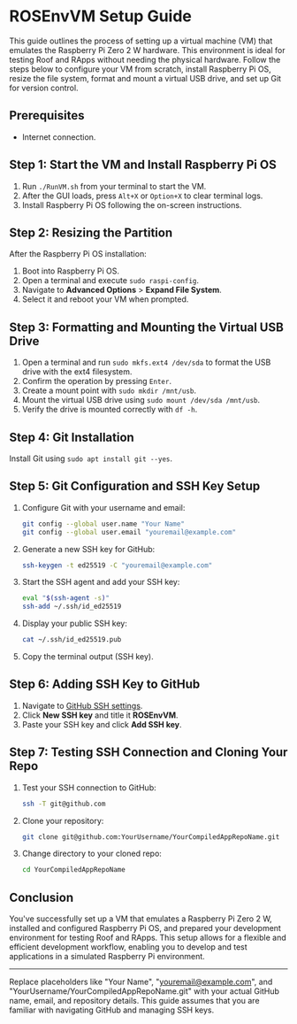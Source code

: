 # ROSEnvVM Setup Guide

This guide outlines the process of setting up a virtual machine (VM) that emulates the Raspberry Pi Zero 2 W hardware. This environment is ideal for testing Roof and RApps without needing the physical hardware. Follow the steps below to configure your VM from scratch, install Raspberry Pi OS, resize the file system, format and mount a virtual USB drive, and set up Git for version control.

## Prerequisites
- Internet connection.

## Step 1: Start the VM and Install Raspberry Pi OS
1. Run `./RunVM.sh` from your terminal to start the VM.
2. After the GUI loads, press `Alt+X` or `Option+X` to clear terminal logs.
3. Install Raspberry Pi OS following the on-screen instructions.

## Step 2: Resizing the Partition
After the Raspberry Pi OS installation:

1. Boot into Raspberry Pi OS.
2. Open a terminal and execute `sudo raspi-config`.
3. Navigate to **Advanced Options** > **Expand File System**.
4. Select it and reboot your VM when prompted.

## Step 3: Formatting and Mounting the Virtual USB Drive
1. Open a terminal and run `sudo mkfs.ext4 /dev/sda` to format the USB drive with the ext4 filesystem.
2. Confirm the operation by pressing `Enter`.
3. Create a mount point with `sudo mkdir /mnt/usb`.
4. Mount the virtual USB drive using `sudo mount /dev/sda /mnt/usb`.
5. Verify the drive is mounted correctly with `df -h`.

## Step 4: Git Installation
Install Git using `sudo apt install git --yes`.

## Step 5: Git Configuration and SSH Key Setup
1. Configure Git with your username and email:

   ```sh
   git config --global user.name "Your Name"
   git config --global user.email "youremail@example.com"
   ```

2. Generate a new SSH key for GitHub:

   ```sh
   ssh-keygen -t ed25519 -C "youremail@example.com"
   ```

3. Start the SSH agent and add your SSH key:

   ```sh
   eval "$(ssh-agent -s)"
   ssh-add ~/.ssh/id_ed25519
   ```

4. Display your public SSH key:

   ```sh
   cat ~/.ssh/id_ed25519.pub
   ```

5. Copy the terminal output (SSH key).

## Step 6: Adding SSH Key to GitHub
1. Navigate to [GitHub SSH settings](https://github.com/settings/ssh/new).
2. Click **New SSH key** and title it **ROSEnvVM**.
3. Paste your SSH key and click **Add SSH key**.

## Step 7: Testing SSH Connection and Cloning Your Repo
1. Test your SSH connection to GitHub:

   ```sh
   ssh -T git@github.com
   ```

2. Clone your repository:

   ```sh
   git clone git@github.com:YourUsername/YourCompiledAppRepoName.git
   ```

3. Change directory to your cloned repo:
   ```sh
   cd YourCompiledAppRepoName
   ```

## Conclusion
You've successfully set up a VM that emulates a Raspberry Pi Zero 2 W, installed and configured Raspberry Pi OS, and prepared your development environment for testing Roof and RApps. This setup allows for a flexible and efficient development workflow, enabling you to develop and test applications in a simulated Raspberry Pi environment.

--- 

Replace placeholders like "Your Name", "youremail@example.com", and "YourUsername/YourCompiledAppRepoName.git" with your actual GitHub name, email, and repository details. This guide assumes that you are familiar with navigating GitHub and managing SSH keys.